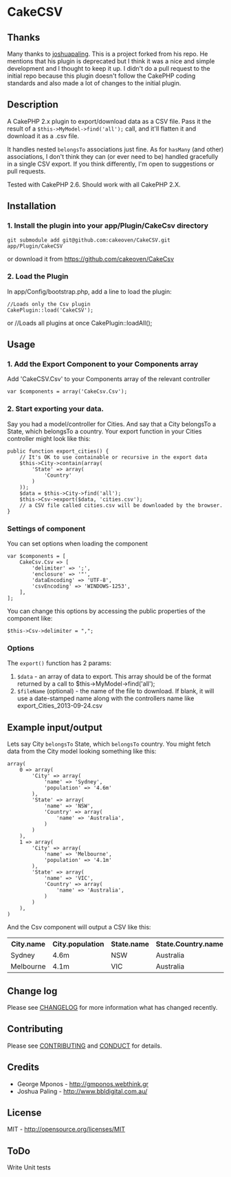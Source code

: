 # CakeCSV

## Thanks 

Many thanks to [joshuapaling](https://github.com/joshuapaling/CakePHP-Export-CSV-Plugin). This is a project forked from his repo. He mentions that his plugin is deprecated but I think it was a nice and simple development and I thought to keep it up.
I didn't do a pull request to the initial repo because this plugin doesn't follow the CakePHP coding standards and also made a lot of changes to the initial plugin.

## Description

A CakePHP 2.x plugin to export/download data as a CSV file. Pass it the result of a `$this->MyModel->find('all');` call, and it'll flatten it and download it as a .csv file.

It handles nested `belongsTo` associations just fine. As for `hasMany` (and other) associations, I don't think they can (or ever need to be) handled gracefully in a single CSV export.
If you think differently, I'm open to suggestions or pull requests.

Tested with CakePHP 2.6. Should work with all CakePHP 2.X.

## Installation

### 1. Install the plugin into your app/Plugin/CakeCsv directory

	git submodule add git@github.com:cakeoven/CakeCSV.git app/Plugin/CakeCSV

or download it from https://github.com/cakeoven/CakeCsv

### 2. Load the Plugin

In app/Config/bootstrap.php, add a line to load the plugin:

    //Loads only the Csv plugin
	CakePlugin::load('CakeCSV'); 

or
    //Loads all plugins at once
	CakePlugin::loadAll(); 

## Usage

### 1. Add the Export Component to your Components array

Add 'CakeCSV.Csv' to your Components array of the relevant controller 

	var $components = array('CakeCsv.Csv');

### 2. Start exporting your data.

Say you had a model/controller for Cities. And say that a City belongsTo a State, which belongsTo a country.
Your export function in your Cities controller might look like this:

	public function export_cities() {
		// It's OK to use containable or recursive in the export data
		$this->City->contain(array(
			'State' => array(
				'Country'
			)
		));
		$data = $this->City->find('all');
		$this->Csv->export($data, 'cities.csv');
		// a CSV file called cities.csv will be downloaded by the browser.
	}

### Settings of component

You can set options when loading the component

    var $components = [
        CakeCsv.Csv => [
            'delimiter' => ';',
            'enclosure' => '"',
            'dataEncoding' => 'UTF-8',
            'csvEncoding' => 'WINDOWS-1253',
        ],
    ];

You can change this options by accessing the public properties of the component like:

    $this->Csv->delimiter = ",";

### Options

The `export()` function has 2 params:

1. `$data` - an array of data to export. This array should be of the format returned by a call to $this->MyModel->find('all');
2. `$fileName` (optional) - the name of the file to download. If blank, it will use a date-stamped name along with the controllers name like export_Cities_2013-09-24.csv

## Example input/output

Lets say City `belongsTo` State, which `belongsTo` country. You might fetch data from the City model looking something like this:

	array(
		0 => array(
			'City' => array(
				'name' => 'Sydney',
				'population' => '4.6m'
			),
			'State' => array(
				'name' => 'NSW',
				'Country' => array(
					'name' => 'Australia',
				)
			)
		),
		1 => array(
			'City' => array(
				'name' => 'Melbourne',
				'population' => '4.1m'
			),
			'State' => array(
				'name' => 'VIC',
				'Country' => array(
					'name' => 'Australia',
				)
			)
		),
	)

And the Csv component will output a CSV like this:

<table cellpadding="7">
	<tr>
		<th>City.name</th>
		<th>City.population</th>
		<th>State.name</th>
		<th>State.Country.name</th>
	</tr>
	<tr>
		<td>Sydney</td>
		<td>4.6m</td>
		<td>NSW</td>
		<td>Australia</td>
	</tr>
	<tr>
		<td>Melbourne</td>
		<td>4.1m</td>
		<td>VIC</td>
		<td>Australia</td>
	</tr>
</table>

## Change log

Please see [CHANGELOG](CHANGELOG.md) for more information what has changed recently.

## Contributing

Please see [CONTRIBUTING](CONTRIBUTING.md) and [CONDUCT](CONDUCT.md) for details.

## Credits

- George Mponos - http://gmponos.webthink.gr
- Joshua Paling - http://www.bbldigital.com.au/

## License

MIT - http://opensource.org/licenses/MIT

## ToDo

Write Unit tests